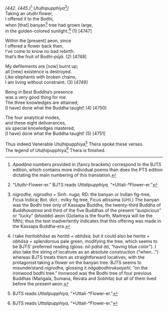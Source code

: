 *\[442. {445.}*[^1] *Utuḷhipupphiya*[^2]*\]*  
Taking an *utuḷhi* flower,  
I offered it to the Bodhi,  
when \[that\] banyan[^3] tree had grown large,  
in the golden-colored sunlight.[^4] (1) \[4747\]

Within the \[present\] aeon, since  
I offered a flower back then,  
I’ve come to know no bad rebirth:  
that’s the fruit of Bodhi-*pūjā*. (2) \[4748\]

My defilements are \[now\] burnt up;  
all \[new\] existence is destroyed.  
Like elephants with broken chains,  
I am living without constraint. (3) \[4749\]

Being in Best Buddha’s presence  
was a very good thing for me.  
The three knowledges are attained;  
\[I have\] done what the Buddha taught! (4) \[4750\]

The four analytical modes,  
and these eight deliverances,  
six special knowledges mastered,  
\[I have\] done what the Buddha taught! (5) \[4751\]

Thus indeed Venerable Utuḷhipupphiya[^5] Thera spoke these verses.  
The legend of Utuḷhipupphiya[^6] Thera is finished.

[^1]: *Apadāna* numbers provided in {fancy brackets} correspond to the BJTS edition, which contains more individual poems than does the PTS edition dictating the main numbering of this translation.

[^2]: “*Utuḷhi*-Flower-er.” BJTS reads *Uttalipupphiya,* “*Uttali-*Flower-er.”

[^3]: *nigrodhe, nigrodha =* Sinh. *nuga,* RD: the banyan or Indian fig-tree, Ficus Indica; Bot. dict.: milky fig tree, Ficus altissima (*Urti.*) The banyan was the Bodhi tree only of Kassapa Buddha, the twenty-third Buddha of *Buddhavaṃsa* and third of the five Buddhas of the present “auspicious” or “lucky” (*bhadda*) aeon (Gotama is the fourth, Maitreya will be the fifth); thus the text inadvertently indicates that this offering was made in the Kassapa Buddha-era.

[^4]: I take *haritobhāsa* as *haritā + obhāsa,* but it could also be *harita + obhāsa* = splendorous pale green, modifying the tree, which seems to be BJTS’ preferred reading (gloss: *nil-pähä äti*, “having blue color”). I also take the string of locatives as an absolute construction (“when...”) whereas BJTS treats them as straightforward locatives, with the protagonist taking a flower *on* the banyan tree. BJTS seems to misunderstand *nigrodha,* glossing it *nāgabodhirukṣayehi*, “on the ironwood bodhi tree.” Ironwood was the Bodhi tree of four previous Buddhas (Maṅgala, Sumana, Revata and Sobhita) but all of them lived before the present aeon.

[^5]: BJTS reads *Uttalipupphiya,* “*Uttali-*Flower-er.”

[^6]: BJTS reads *Uttalipupphiya,* “*Uttali-*Flower-er.”
